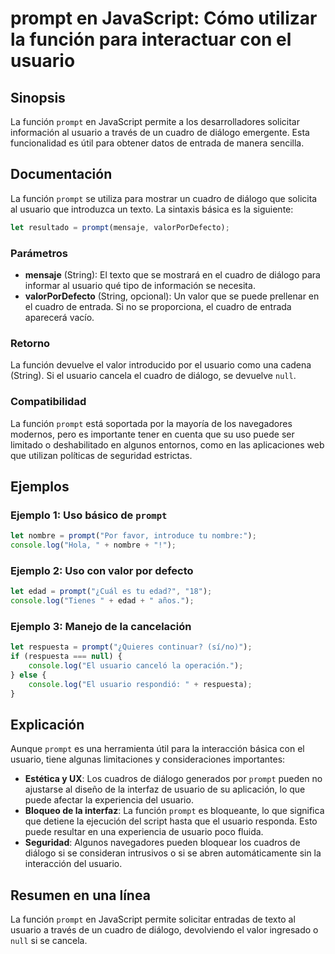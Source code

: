 <!--
Meta Description: # prompt en JavaScript: Cómo utilizar la función para interactuar con el usuario ## Sinopsis La función `prompt` en JavaScript permite a los desarroll...
Meta Keywords: usuario, prompt, que, javascript, función
-->

# prompt en JavaScript: Cómo utilizar la función para interactuar con el usuario

## Sinopsis
La función `prompt` en JavaScript permite a los desarrolladores solicitar información al usuario a través de un cuadro de diálogo emergente. Esta funcionalidad es útil para obtener datos de entrada de manera sencilla.

## Documentación
La función `prompt` se utiliza para mostrar un cuadro de diálogo que solicita al usuario que introduzca un texto. La sintaxis básica es la siguiente:

```javascript
let resultado = prompt(mensaje, valorPorDefecto);
```

### Parámetros
- **mensaje** (String): El texto que se mostrará en el cuadro de diálogo para informar al usuario qué tipo de información se necesita.
- **valorPorDefecto** (String, opcional): Un valor que se puede prellenar en el cuadro de entrada. Si no se proporciona, el cuadro de entrada aparecerá vacío.

### Retorno
La función devuelve el valor introducido por el usuario como una cadena (String). Si el usuario cancela el cuadro de diálogo, se devuelve `null`.

### Compatibilidad
La función `prompt` está soportada por la mayoría de los navegadores modernos, pero es importante tener en cuenta que su uso puede ser limitado o deshabilitado en algunos entornos, como en las aplicaciones web que utilizan políticas de seguridad estrictas.

## Ejemplos
### Ejemplo 1: Uso básico de `prompt`
```javascript
let nombre = prompt("Por favor, introduce tu nombre:");
console.log("Hola, " + nombre + "!");
```

### Ejemplo 2: Uso con valor por defecto
```javascript
let edad = prompt("¿Cuál es tu edad?", "18");
console.log("Tienes " + edad + " años.");
```

### Ejemplo 3: Manejo de la cancelación
```javascript
let respuesta = prompt("¿Quieres continuar? (sí/no)");
if (respuesta === null) {
    console.log("El usuario canceló la operación.");
} else {
    console.log("El usuario respondió: " + respuesta);
}
```

## Explicación
Aunque `prompt` es una herramienta útil para la interacción básica con el usuario, tiene algunas limitaciones y consideraciones importantes:

- **Estética y UX**: Los cuadros de diálogo generados por `prompt` pueden no ajustarse al diseño de la interfaz de usuario de su aplicación, lo que puede afectar la experiencia del usuario.
- **Bloqueo de la interfaz**: La función `prompt` es bloqueante, lo que significa que detiene la ejecución del script hasta que el usuario responda. Esto puede resultar en una experiencia de usuario poco fluida.
- **Seguridad**: Algunos navegadores pueden bloquear los cuadros de diálogo si se consideran intrusivos o si se abren automáticamente sin la interacción del usuario.

## Resumen en una línea
La función `prompt` en JavaScript permite solicitar entradas de texto al usuario a través de un cuadro de diálogo, devolviendo el valor ingresado o `null` si se cancela.